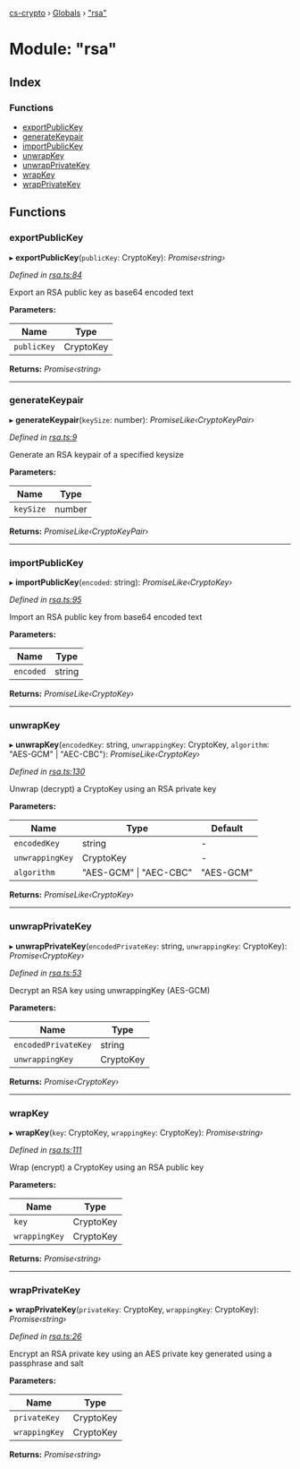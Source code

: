 [cs-crypto](../README.md) › [Globals](../globals.md) › ["rsa"](_rsa_.md)

# Module: "rsa"

## Index

### Functions

* [exportPublicKey](_rsa_.md#exportpublickey)
* [generateKeypair](_rsa_.md#generatekeypair)
* [importPublicKey](_rsa_.md#importpublickey)
* [unwrapKey](_rsa_.md#unwrapkey)
* [unwrapPrivateKey](_rsa_.md#unwrapprivatekey)
* [wrapKey](_rsa_.md#wrapkey)
* [wrapPrivateKey](_rsa_.md#wrapprivatekey)

## Functions

###  exportPublicKey

▸ **exportPublicKey**(`publicKey`: CryptoKey): *Promise‹string›*

*Defined in [rsa.ts:84](https://github.com/very-amused/CS-crypto/blob/72d9d06/src/rsa.ts#L84)*

Export an RSA public key as base64 encoded text

**Parameters:**

Name | Type |
------ | ------ |
`publicKey` | CryptoKey |

**Returns:** *Promise‹string›*

___

###  generateKeypair

▸ **generateKeypair**(`keySize`: number): *PromiseLike‹CryptoKeyPair›*

*Defined in [rsa.ts:9](https://github.com/very-amused/CS-crypto/blob/72d9d06/src/rsa.ts#L9)*

Generate an RSA keypair of a specified keysize

**Parameters:**

Name | Type |
------ | ------ |
`keySize` | number |

**Returns:** *PromiseLike‹CryptoKeyPair›*

___

###  importPublicKey

▸ **importPublicKey**(`encoded`: string): *PromiseLike‹CryptoKey›*

*Defined in [rsa.ts:95](https://github.com/very-amused/CS-crypto/blob/72d9d06/src/rsa.ts#L95)*

Import an RSA public key from base64 encoded text

**Parameters:**

Name | Type |
------ | ------ |
`encoded` | string |

**Returns:** *PromiseLike‹CryptoKey›*

___

###  unwrapKey

▸ **unwrapKey**(`encodedKey`: string, `unwrappingKey`: CryptoKey, `algorithm`: "AES-GCM" | "AEC-CBC"): *PromiseLike‹CryptoKey›*

*Defined in [rsa.ts:130](https://github.com/very-amused/CS-crypto/blob/72d9d06/src/rsa.ts#L130)*

Unwrap (decrypt) a CryptoKey using an RSA private key

**Parameters:**

Name | Type | Default |
------ | ------ | ------ |
`encodedKey` | string | - |
`unwrappingKey` | CryptoKey | - |
`algorithm` | "AES-GCM" &#124; "AEC-CBC" | "AES-GCM" |

**Returns:** *PromiseLike‹CryptoKey›*

___

###  unwrapPrivateKey

▸ **unwrapPrivateKey**(`encodedPrivateKey`: string, `unwrappingKey`: CryptoKey): *Promise‹CryptoKey›*

*Defined in [rsa.ts:53](https://github.com/very-amused/CS-crypto/blob/72d9d06/src/rsa.ts#L53)*

Decrypt an RSA key using unwrappingKey (AES-GCM)

**Parameters:**

Name | Type |
------ | ------ |
`encodedPrivateKey` | string |
`unwrappingKey` | CryptoKey |

**Returns:** *Promise‹CryptoKey›*

___

###  wrapKey

▸ **wrapKey**(`key`: CryptoKey, `wrappingKey`: CryptoKey): *Promise‹string›*

*Defined in [rsa.ts:111](https://github.com/very-amused/CS-crypto/blob/72d9d06/src/rsa.ts#L111)*

Wrap (encrypt) a CryptoKey using an RSA public key

**Parameters:**

Name | Type |
------ | ------ |
`key` | CryptoKey |
`wrappingKey` | CryptoKey |

**Returns:** *Promise‹string›*

___

###  wrapPrivateKey

▸ **wrapPrivateKey**(`privateKey`: CryptoKey, `wrappingKey`: CryptoKey): *Promise‹string›*

*Defined in [rsa.ts:26](https://github.com/very-amused/CS-crypto/blob/72d9d06/src/rsa.ts#L26)*

Encrypt an RSA private key using an AES private key generated using a passphrase and salt

**Parameters:**

Name | Type |
------ | ------ |
`privateKey` | CryptoKey |
`wrappingKey` | CryptoKey |

**Returns:** *Promise‹string›*

